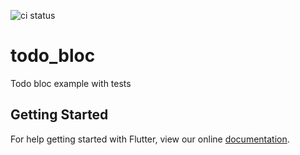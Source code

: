 ![ci status](https://travis-ci.org/charafau/todo_bloc.svg?branch=master)


# todo_bloc

Todo bloc example with tests

## Getting Started

For help getting started with Flutter, view our online
[documentation](https://flutter.io/).
